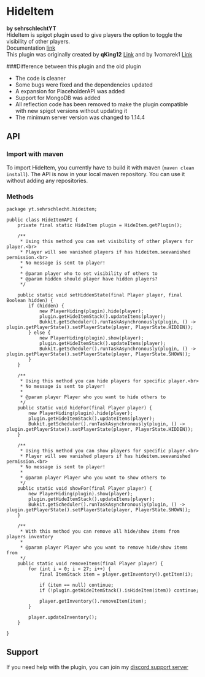 # HideItem
**by sehrschlechtYT**    
HideItem is spigot plugin used to give players the option to toggle the visibility of other players.  
Documentation [link](https://docs.vomarek.com/hideitem/hideitem)  
This plugin was originally created by **qKing12** [Link](https://www.spigotmc.org/resources/hideitem-hide-players-1-8-1-15.70313/) and by 1vomarek1 [Link](https://www.spigotmc.org/resources/hideitem-abandoned-1-8-1-15.80167/)

###Difference between this plugin and the old plugin
* The code is cleaner
* Some bugs were fixed and the dependencies updated
* A expansion for PlaceholderAPI was added
* Support for MongoDB was added
* All reflection code has been removed to make the plugin compatible with new spigot versions without updating it
* The minimum server version was changed to 1.14.4

## API

### Import with maven
To import HideItem, you currently have to build it with maven (`maven clean install`).
The API is now in your local maven repository.
You can use it without adding any repositories.

### Methods

```
package yt.sehrschlecht.hideitem;

public class HideItemAPI {
    private final static HideItem plugin = HideItem.getPlugin();

    /**
     * Using this method you can set visibility of other players for player.<br>
     * Player will see vanished players if has hideitem.seevanished permission.<br>
     * No message is sent to player!
     *
     * @param player who to set visibility of others to
     * @param hidden should player have hidden players?
     */

    public static void setHiddenState(final Player player, final Boolean hidden) {
        if (hidden) {
            new PlayerHiding(plugin).hide(player);
            plugin.getHideItemStack().updateItems(player);
            Bukkit.getScheduler().runTaskAsynchronously(plugin, () -> plugin.getPlayerState().setPlayerState(player, PlayerState.HIDDEN));
        } else {
            new PlayerHiding(plugin).show(player);
            plugin.getHideItemStack().updateItems(player);
            Bukkit.getScheduler().runTaskAsynchronously(plugin, () -> plugin.getPlayerState().setPlayerState(player, PlayerState.SHOWN));
        }
    }

    /**
     * Using this method you can hide players for specific player.<br>
     * No message is sent to player!
     *
     * @param player Player who you want to hide others to
     */
    public static void hideFor(final Player player) {
        new PlayerHiding(plugin).hide(player);
        plugin.getHideItemStack().updateItems(player);
        Bukkit.getScheduler().runTaskAsynchronously(plugin, () -> plugin.getPlayerState().setPlayerState(player, PlayerState.HIDDEN));
    }

    /**
     * Using this method you can show players for specific player.<br>
     * Player will see vanished players if has hideitem.seevanished permission.<br>
     * No message is sent to player!
     *
     * @param player Player who you want to show others to
     */
    public static void showFor(final Player player) {
        new PlayerHiding(plugin).show(player);
        plugin.getHideItemStack().updateItems(player);
        Bukkit.getScheduler().runTaskAsynchronously(plugin, () -> plugin.getPlayerState().setPlayerState(player, PlayerState.SHOWN));
    }

    /**
     * With this method you can remove all hide/show items from players inventory
     *
     * @param player Player who you want to remove hide/show items from
     */
    public static void removeItems(final Player player) {
        for (int i = 0; i < 27; i++) {
            final ItemStack item = player.getInventory().getItem(i);

            if (item == null) continue;
            if (!plugin.getHideItemStack().isHideItem(item)) continue;

            player.getInventory().removeItem(item);
        }

        player.updateInventory();
    }

}
```

## Support
If you need help with the plugin, you can join my [discord support server](https://discord.gg/KsRHqkMn4H)